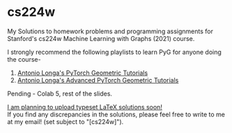 # cs224w
My Solutions to homework problems and programming assignments for Stanford's cs224w Machine Learning with Graphs (2021) course.

I strongly recommend the following playlists to learn PyG for anyone doing the course- 
1. [Antonio Longa's PyTorch Geometric Tutorials](https://www.youtube.com/playlist?list=PLGMXrbDNfqTzqxB1IGgimuhtfAhGd8lHF)
2. [Antonio Longa's Advanced PyTorch Geometric Tutorials](https://www.youtube.com/playlist?list=PLGMXrbDNfqTwPxitLVHEbT9Pd6-oR_cud)

Pending - Colab 5, rest of the slides.

<u>I am planning to upload typeset LaTeX solutions soon!</u><br>
If you find any discrepancies in the solutions, please feel free to write to me at my email! (set subject to "[cs224w]").
